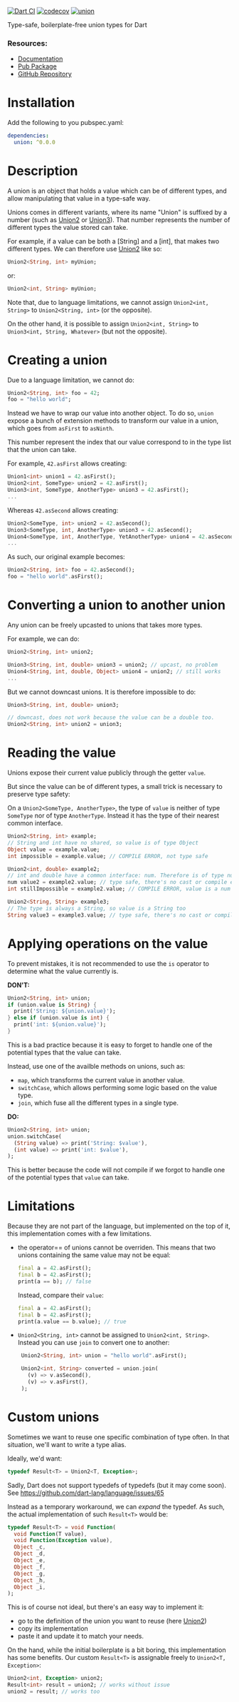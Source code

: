 [![Dart CI](https://github.com/rrousselGit/union/workflows/Dart%20CI/badge.svg)](https://github.com/rrousselGit/union/actions) [![codecov](https://codecov.io/gh/rrousselGit/union/branch/master/graph/badge.svg?token=JW4dnv3Re9)](https://codecov.io/gh/rrousselGit/union)
[![union](https://img.shields.io/pub/v/union?label=union)](https://pub.dev/packages/union)

Type-safe, boilerplate-free union types for Dart

### Resources:

- [Documentation](https://pub.dev/documentation/union/latest/union/union-library.html)
- [Pub Package](https://pub.dev/packages/union)
- [GitHub Repository](https://github.com/leisim/union)

# Installation

Add the following to you pubspec.yaml:

```yaml
dependencies:
  union: ^0.0.0
```

# Description

A union is an object that holds a value which can be of different types,
and allow manipulating that value in a type-safe way.

Unions comes in different variants, where its name "Union" is suffixed
by a number (such as [Union2] or [Union3]).
That number represents the number of different types the value stored
can take.

For example, if a value can be both a [String] and a [int], that makes
two different types. We can therefore use [Union2] like so:

```dart
Union2<String, int> myUnion;
```

or:

```dart
Union2<int, String> myUnion;
```

Note that, due to language limitations, we cannot assign `Union2<int, String>`
to `Union2<String, int>` (or the opposite).

On the other hand, it is possible to assign `Union2<int, String>` to
`Union3<int, String, Whatever>` (but not the opposite).

# Creating a union

Due to a language limitation, we cannot do:

```dart
Union2<String, int> foo = 42;
foo = "hello world";
```

Instead we have to wrap our value into another object.
To do so, `union` expose a bunch of extension methods to transform our
value in a union, which goes from `asFirst` to `asNinth`.

This number represent the index that our value correspond to in the type
list that the union can take.

For example, `42.asFirst` allows creating:

```dart
Union1<int> union1 = 42.asFirst();
Union2<int, SomeType> union2 = 42.asFirst();
Union3<int, SomeType, AnotherType> union3 = 42.asFirst();
...
```

Whereas `42.asSecond` allows creating:

```dart
Union2<SomeType, int> union2 = 42.asSecond();
Union3<SomeType, int, AnotherType> union3 = 42.asSecond();
Union4<SomeType, int, AnotherType, YetAnotherType> union4 = 42.asSecond();
...
```

As such, our original example becomes:

```dart
Union2<String, int> foo = 42.asSecond();
foo = "hello world".asFirst();
```

# Converting a union to another union

Any union can be freely upcasted to unions that takes more types.

For example, we can do:

```dart
Union2<String, int> union2;

Union3<String, int, double> union3 = union2; // upcast, no problem
Union4<String, int, double, Object> union4 = union2; // still works
...
```

But we cannot downcast unions.
It is therefore impossible to do:

```dart
Union3<String, int, double> union3;

// downcast, does not work because the value can be a double too.
Union2<String, int> union2 = union3;
```

# Reading the value

Unions expose their current value publicly through the getter `value`.

But since the value can be of different types, a small trick is necessary
to preserve type safety:

On a `Union2<SomeType, AnotherType>`, the type of `value` is neither of
type `SomeType` nor of type `AnotherType`.
Instead it has the type of their nearest common interface.

```dart
Union2<String, int> example;
// String and int have no shared, so value is of type Object
Object value = example.value;
int impossible = example.value; // COMPILE ERROR, not type safe

Union2<int, double> example2;
// int and double have a common interface: num. Therefore is of type num
num value2 = example2.value; // type safe, there's no cast or compile error.
int stillImpossible = example2.value; // COMPILE ERROR, value is a num not a int

Union2<String, String> example3;
// The type is always a String, so value is a String too
String value3 = example3.value; // type safe, there's no cast or compile error.
```

# Applying operations on the value

To prevent mistakes, it is not recommended to use the `is` operator to
determine what the value currently is.

**DON'T:**

```dart
Union2<String, int> union;
if (union.value is String) {
  print('String: ${union.value}');
} else if (union.value is int) {
  print('int: ${union.value}');
}
```

This is a bad practice because it is easy to forget to handle one of the
potential types that the value can take.

Instead, use one of the availble methods on unions, such as:

- `map`, which transforms the current value in another value.
- `switchCase`, which allows performing some logic based on the value type.
- `join`, which fuse all the different types in a single type.

**DO:**

```dart
Union2<String, int> union;
union.switchCase(
  (String value) => print('String: $value'),
  (int value) => print('int: $value'),
);
```

This is better because the code will not compile if we forgot to handle
one of the potential types that `value` can take.

# Limitations

Because they are not part of the language, but implemented on the top of it,
this implementation comes with a few limitations.

- the operator== of unions cannot be overriden. This means that two unions
  containing the same value may not be equal:

  ```dart
  final a = 42.asFirst();
  final b = 42.asFirst();
  print(a == b); // false
  ```

  Instead, compare their `value`:

  ```dart
  final a = 42.asFirst();
  final b = 42.asFirst();
  print(a.value == b.value); // true
  ```

- `Union2<String, int>` cannot be assigned to `Union2<int, String>`.
  Instead you can use `join` to convert one to another:

  ```dart
   Union2<String, int> union = "hello world".asFirst();

   Union2<int, String> converted = union.join(
     (v) => v.asSecond(),
     (v) => v.asFirst(),
   );
  ```

# Custom unions

Sometimes we want to reuse one specific combination of type often.
In that situation, we'll want to write a type alias.

Ideally, we'd want:

```dart
typedef Result<T> = Union2<T, Exception>;
```

Sadly, Dart does not support typedefs of typedefs (but it may come soon).
See https://github.com/dart-lang/language/issues/65

Instead as a temporary workaround, we can _expand_ the typedef.
As such, the actual implementation of such `Result<T>` would be:

```dart
typedef Result<T> = void Function(
  void Function(T value),
  void Function(Exception value),
  Object _c,
  Object _d,
  Object _e,
  Object _f,
  Object _g,
  Object _h,
  Object _i,
);
```

This is of course not ideal, but there's an easy way to implement it:

- go to the definition of the union you want to reuse (here [Union2])
- copy its implementation
- paste it and update it to match your needs.

On the hand, while the initial boilerplate is a bit boring, this
implementation has some benefits.
Our custom `Result<T>` is assignable freely to `Union2<T, Exception>`:

```dart
Union2<int, Exception> union2;
Result<int> result = union2; // works without issue
union2 = result; // works too
```

[union2]: https://pub.dev/documentation/union/latest/union/Union2.html
[union3]: https://pub.dev/documentation/union/latest/union/Union2.html

